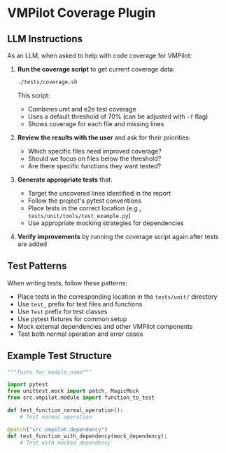 # VMPilot Coverage Plugin

## LLM Instructions

As an LLM, when asked to help with code coverage for VMPilot:

1. **Run the coverage script** to get current coverage data:
   ```bash
   ./tests/coverage.sh
   ```
   This script:
   - Combines unit and e2e test coverage
   - Uses a default threshold of 70% (can be adjusted with `-f` flag)
   - Shows coverage for each file and missing lines

2. **Review the results with the user** and ask for their priorities:
   - Which specific files need improved coverage?
   - Should we focus on files below the threshold?
   - Are there specific functions they want tested?

3. **Generate appropriate tests** that:
   - Target the uncovered lines identified in the report
   - Follow the project's pytest conventions
   - Place tests in the correct location (e.g., `tests/unit/tools/test_example.py`)
   - Use appropriate mocking strategies for dependencies

4. **Verify improvements** by running the coverage script again after tests are added

## Test Patterns

When writing tests, follow these patterns:

- Place tests in the corresponding location in the `tests/unit/` directory
- Use `test_` prefix for test files and functions
- Use `Test` prefix for test classes
- Use pytest fixtures for common setup
- Mock external dependencies and other VMPilot components
- Test both normal operation and error cases

## Example Test Structure

```python
"""Tests for module_name"""

import pytest
from unittest.mock import patch, MagicMock
from src.vmpilot.module import function_to_test

def test_function_normal_operation():
    # Test normal operation

@patch("src.vmpilot.dependency")
def test_function_with_dependency(mock_dependency):
    # Test with mocked dependency
```
